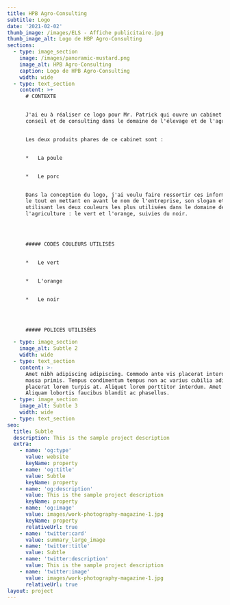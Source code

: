 ```yaml
---
title: HPB Agro-Consulting
subtitle: Logo
date: '2021-02-02'
thumb_image: /images/ELS - Affiche publicitaire.jpg
thumb_image_alt: Logo de HBP Agro-Consulting
sections:
  - type: image_section
    image: /images/panoramic-mustard.png
    image_alt: HPB Agro-Consulting
    caption: Logo de HPB Agro-Consulting
    width: wide
  - type: text_section
    content: >+
      # CONTEXTE


      J'ai eu à réaliser ce logo pour Mr. Patrick qui ouvre un cabinet de
      conseil et de consulting dans le domaine de l'élevage et de l'agriculture.


      Les deux produits phares de ce cabinet sont :


      *   La poule


      *   Le porc


      Dans la conception du logo, j'ai voulu faire ressortir ces informations,
      le tout en mettant en avant le nom de l'entreprise, son slogan et en
      utilisant les deux couleurs les plus utilisées dans le domaine de
      l'agriculture : le vert et l'orange, suivies du noir.




      ##### CODES COULEURS UTILISÉS


      *   Le vert 


      *   L'orange


      *   Le noir




      ##### POLICES UTILISÉES

  - type: image_section
    image_alt: Subtle 2
    width: wide
  - type: text_section
    content: >-
      Amet nibh adipiscing adipiscing. Commodo ante vis placerat interdum massa
      massa primis. Tempus condimentum tempus non ac varius cubilia adipiscing
      placerat lorem turpis at. Aliquet lorem porttitor interdum. Amet lacus.
      Aliquam lobortis faucibus blandit ac phasellus.
  - type: image_section
    image_alt: Subtle 3
    width: wide
  - type: text_section
seo:
  title: Subtle
  description: This is the sample project description
  extra:
    - name: 'og:type'
      value: website
      keyName: property
    - name: 'og:title'
      value: Subtle
      keyName: property
    - name: 'og:description'
      value: This is the sample project description
      keyName: property
    - name: 'og:image'
      value: images/work-photography-magazine-1.jpg
      keyName: property
      relativeUrl: true
    - name: 'twitter:card'
      value: summary_large_image
    - name: 'twitter:title'
      value: Subtle
    - name: 'twitter:description'
      value: This is the sample project description
    - name: 'twitter:image'
      value: images/work-photography-magazine-1.jpg
      relativeUrl: true
layout: project
---
```

